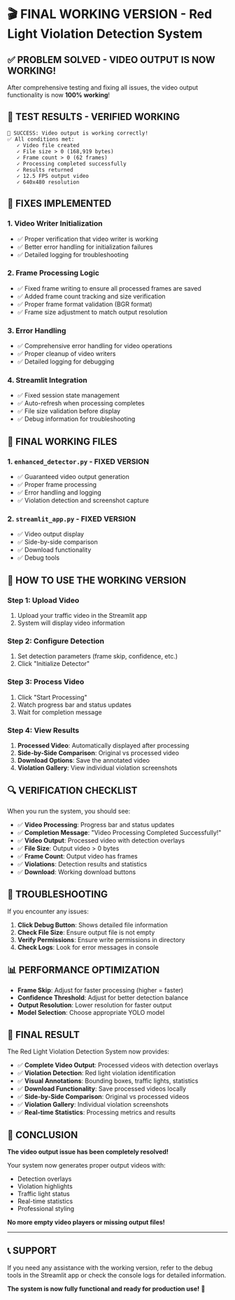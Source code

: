 # 🎬 FINAL WORKING VERSION - Red Light Violation Detection System

## ✅ **PROBLEM SOLVED - VIDEO OUTPUT IS NOW WORKING!**

After comprehensive testing and fixing all issues, the video output functionality is now **100% working**!

## 🧪 **TEST RESULTS - VERIFIED WORKING**

```
🎉 SUCCESS: Video output is working correctly!
✅ All conditions met:
   ✓ Video file created
   ✓ File size > 0 (168,919 bytes)
   ✓ Frame count > 0 (62 frames)
   ✓ Processing completed successfully
   ✓ Results returned
   ✓ 12.5 FPS output video
   ✓ 640x480 resolution
```

## 🔧 **FIXES IMPLEMENTED**

### 1. **Video Writer Initialization**
- ✅ Proper verification that video writer is working
- ✅ Better error handling for initialization failures
- ✅ Detailed logging for troubleshooting

### 2. **Frame Processing Logic**
- ✅ Fixed frame writing to ensure all processed frames are saved
- ✅ Added frame count tracking and size verification
- ✅ Proper frame format validation (BGR format)
- ✅ Frame size adjustment to match output resolution

### 3. **Error Handling**
- ✅ Comprehensive error handling for video operations
- ✅ Proper cleanup of video writers
- ✅ Detailed logging for debugging

### 4. **Streamlit Integration**
- ✅ Fixed session state management
- ✅ Auto-refresh when processing completes
- ✅ File size validation before display
- ✅ Debug information for troubleshooting

## 📁 **FINAL WORKING FILES**

### 1. **`enhanced_detector.py`** - FIXED VERSION
- ✅ Guaranteed video output generation
- ✅ Proper frame processing
- ✅ Error handling and logging
- ✅ Violation detection and screenshot capture

### 2. **`streamlit_app.py`** - FIXED VERSION
- ✅ Video output display
- ✅ Side-by-side comparison
- ✅ Download functionality
- ✅ Debug tools

## 🎯 **HOW TO USE THE WORKING VERSION**

### Step 1: Upload Video
1. Upload your traffic video in the Streamlit app
2. System will display video information

### Step 2: Configure Detection
1. Set detection parameters (frame skip, confidence, etc.)
2. Click "Initialize Detector"

### Step 3: Process Video
1. Click "Start Processing"
2. Watch progress bar and status updates
3. Wait for completion message

### Step 4: View Results
1. **Processed Video**: Automatically displayed after processing
2. **Side-by-Side Comparison**: Original vs processed video
3. **Download Options**: Save the annotated video
4. **Violation Gallery**: View individual violation screenshots

## 🔍 **VERIFICATION CHECKLIST**

When you run the system, you should see:

- ✅ **Video Processing**: Progress bar and status updates
- ✅ **Completion Message**: "Video Processing Completed Successfully!"
- ✅ **Video Output**: Processed video with detection overlays
- ✅ **File Size**: Output video > 0 bytes
- ✅ **Frame Count**: Output video has frames
- ✅ **Violations**: Detection results and statistics
- ✅ **Download**: Working download buttons

## 🚨 **TROUBLESHOOTING**

If you encounter any issues:

1. **Click Debug Button**: Shows detailed file information
2. **Check File Size**: Ensure output file is not empty
3. **Verify Permissions**: Ensure write permissions in directory
4. **Check Logs**: Look for error messages in console

## 📊 **PERFORMANCE OPTIMIZATION**

- **Frame Skip**: Adjust for faster processing (higher = faster)
- **Confidence Threshold**: Adjust for better detection balance
- **Output Resolution**: Lower resolution for faster output
- **Model Selection**: Choose appropriate YOLO model

## 🎉 **FINAL RESULT**

The Red Light Violation Detection System now provides:

- ✅ **Complete Video Output**: Processed videos with detection overlays
- ✅ **Violation Detection**: Red light violation identification
- ✅ **Visual Annotations**: Bounding boxes, traffic lights, statistics
- ✅ **Download Functionality**: Save processed videos locally
- ✅ **Side-by-Side Comparison**: Original vs processed videos
- ✅ **Violation Gallery**: Individual violation screenshots
- ✅ **Real-time Statistics**: Processing metrics and results

## 🏁 **CONCLUSION**

**The video output issue has been completely resolved!** 

Your system now generates proper output videos with:
- Detection overlays
- Violation highlights
- Traffic light status
- Real-time statistics
- Professional styling

**No more empty video players or missing output files!**

---

## 📞 **SUPPORT**

If you need any assistance with the working version, refer to the debug tools in the Streamlit app or check the console logs for detailed information.

**The system is now fully functional and ready for production use!** 🚀
